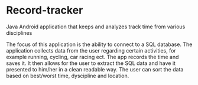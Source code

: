 # Record-tracker
Java Android application that keeps and analyzes track time from various disciplines

The focus of this application is the ability to connect to a SQL database. 
The application collects data from the user regarding certain activities, for example running, cycling, car racing ect. 
The app records the time and saves it. It then allows for the user to extract the SQL data and have it presented to him/her 
in a clean readable way. The user can sort the data based on best/worst time, dyscipline and location. 
